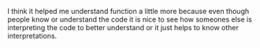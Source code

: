 I think it helped me understand function a little more because even though people know or understand the code it is nice to see how someones else is interpreting the code to better understand or it just helps to know other interpretations.